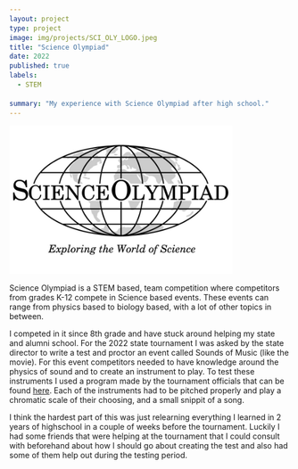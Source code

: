 ```yaml
---
layout: project
type: project
image: img/projects/SCI_OLY_LOGO.jpeg
title: "Science Olympiad"
date: 2022
published: true
labels:
  - STEM

summary: "My experience with Science Olympiad after high school."
---
```


<img width="400px" class="text-center p-4" src="../img/projects/SCI_OLY_LOGO.jpeg">

Science Olympiad is a STEM based, team competition where competitors from grades K-12 compete in Science based events. These events can range from physics based to biology based, with a lot of other topics in between.

I competed in it since 8th grade and have stuck around helping my state and alumni school. For the 2022 state tournament I was asked by the state director to write a test and proctor an event called Sounds of Music (like the movie). For this event competitors needed to have knowledge around the physics of sound and to create an instrument to play. To test these instruments I used a program made by the tournament officials that can be found [here](https://www.pascioly.org/sounds/). Each of the instruments had to be pitched properly and play a chromatic scale of their choosing, and a small snippit of a song.

I think the hardest part of this was just relearning everything I learned in 2 years of highschool in a couple of weeks before the tournament. Luckily I had some friends that were helping at the tournament that I could consult with beforehand about how I should go about creating the test and also had some of them help out during the testing period.
